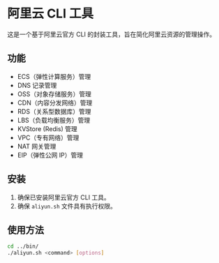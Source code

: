 # 阿里云 CLI 工具

这是一个基于阿里云官方 CLI 的封装工具，旨在简化阿里云资源的管理操作。

## 功能

- ECS（弹性计算服务）管理
- DNS 记录管理
- OSS（对象存储服务）管理
- CDN（内容分发网络）管理
- RDS（关系型数据库）管理
- LBS（负载均衡服务）管理
- KVStore (Redis) 管理
- VPC（专有网络）管理
- NAT 网关管理
- EIP（弹性公网 IP）管理

## 安装

1. 确保已安装阿里云官方 CLI 工具。
2. 确保 `aliyun.sh` 文件具有执行权限。

## 使用方法
```bash
cd ../bin/
./aliyun.sh <command> [options]
```
